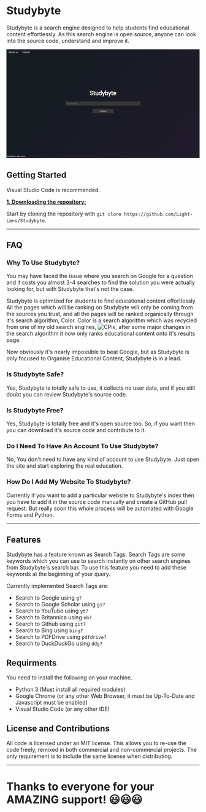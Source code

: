 # Studybyte
Studybyte is a search engine designed to help students find educational content effortlessly. As this search engine is open source, anyone can look into the source code, understand and improve it.

[![Studybyte's Homepage Screenshot](./res/Branding/Screenshot.png)](https://light-lens.github.io/Studybyte)

## Getting Started
Visual Studio Code is recommended.

<ins>**1. Downloading the repository:**</ins>

Start by cloning the repository with `git clone https://github.com/Light-Lens/Studybyte`.

***

## FAQ
### Why To Use Studybyte?
You may have faced the issue where you search on Google for a question and it costs you almost 3-4 searches to find the solution you were actually looking for, but with Studybyte that's not the case.

Studybyte is optimized for students to find educational content effortlessly. All the pages which will be ranking on Studybyte will only be coming from the sources you trust, and all the pages will be ranked organically through it's search algorithm, Color. Color is a search algorithm which was recycled from one of my old search engines, ![CPix](https://www.youtube.com/watch?v=eqpWT9X28Ls), after some major changes in the search algorithm it now only ranks educational content onto it's results page.

Now obviously it's nearly impossible to beat Google, but as Studybyte is only focused to Organise Educational Content, Studybyte is in a lead.

### Is Studybyte Safe?
Yes, Studybyte is totally safe to use, it collects no user data, and if you still doubt you can review Studybyte's source code.

### Is Studybyte Free?
Yes, Studybyte is totally free and it's open source too. So, if you want then you can download it's source code and contribute to it.

### Do I Need To Have An Account To Use Studybyte?
No, You don't need to have any kind of account to use Studybyte. Just open the site and start exploring the real education.

### How Do I Add My Website To Studybyte?
Currently if you want to add a particular website to Studybyte's index then you have to add it in the source code manually and create a GitHub pull request. But really soon this whole process will be automated with Google Forms and Python.

***

## Features
Studybyte has a feature known as Search Tags. Search Tags are some keywords which you can use to search instantly on other search engines from Studybyte's search bar. To use this feature you need to add these keywords at the beginning of your query.

Currently implemented Search Tags are:
- Search to Google using `g?`
- Search to Google Scholar using `gs?`
- Search to YouTube using `yt?`
- Search to Britannica using `eb?`
- Search to Github using `git?`
- Search to Bing using `bing?`
- Search to PDFDrive using `pdfdrive?`
- Search to DuckDuckGo using `ddg?`

## Requirments
You need to install the following on your machine.
- Python 3 (Must install all required modules)
- Google Chrome (or any other Web Browser, it must be Up-To-Date and Javascript must be enabled)
- Visual Studio Code (or any other IDE)

## License and Contributions
All code is licensed under an MIT license. This allows you to re-use the code freely, remixed in both commercial and non-commercial projects. The only requirement is to include the same license when distributing.

***

<h1>Thanks to everyone for your AMAZING support! 😃😃😃</h1>
